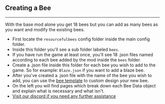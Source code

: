 ## **Creating a Bee**
***

With the base mod alone you get 18 bees but you can add as many bees as you want and modify the existing bees.

* First locate the `resourcefulbees` config folder inside the main config folder.
* Inside this folder you'll see a sub folder labeled `bees`.
* If you have run the game at least once, you'll see 18 .json files named according to each bee added by the mod inside the `bees` folder. 
* Create a .json file inside this folder for each bee you wish to add to the game. So for example: `Blaze.json` if you want to add a blaze bee.
* After you've created a .json file with the name of the bee you wish to add, you can use the [bee template](https://resourceful-bees.readthedocs.io/en/1.16.3/data_templates/bee_template/) to custom design your new bee.
* On the left you will find pages which break down each Bee Data object and explain what is necessary and what isn't.
* [Visit our discord if you need any further assistance](https://discord.gg/XXskJKEF)
<!--stackedit_data:
eyJoaXN0b3J5IjpbLTE3MDk3NDMzMjRdfQ==
-->